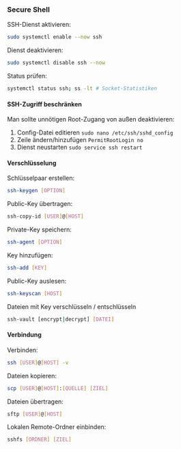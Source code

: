 ### Secure Shell
SSH-Dienst aktivieren:
```sh
sudo systemctl enable --now ssh
```

Dienst deaktivieren:
```sh
sudo systemctl disable ssh --now
```

Status prüfen:
```sh
systemctl status ssh; ss -lt # Socket-Statistiken
```
#### SSH-Zugriff beschränken
Man sollte unnötigen Root-Zugang von außen deaktivieren:
1. Config-Datei editieren `sudo nano /etc/ssh/sshd_config ` 
2. Zeile ändern/hinzufügen `PermitRootLogin no ` 
3. Dienst neustarten `sudo service ssh restart ` 
#### Verschlüsselung
Schlüsselpaar erstellen:
```sh
ssh-keygen [OPTION]
```

Public-Key übertragen:
```sh
ssh-copy-id [USER]@[HOST]
```

Private-Key speichern:
```sh
ssh-agent [OPTION]
```

Key hinzufügen:
```sh
ssh-add [KEY]
```

Public-Key auslesen:
```sh
ssh-keyscan [HOST]
```

Dateien mit Key verschlüsseln / entschlüsseln
```sh
ssh-vault [encrypt|decrypt] [DATEI]
```
#### Verbindung
Verbinden:
```sh
ssh [USER]@[HOST] -v
```

Dateien kopieren:
```sh
scp [USER]@[HOST]:[QUELLE] [ZIEL]
```

Dateien übertragen:
```sh
sftp [USER]@[HOST]
```

Lokalen Remote-Ordner einbinden:
```sh
sshfs [ORDNER] [ZIEL]
```

